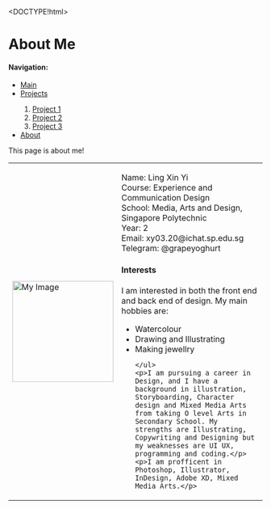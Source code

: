 <DOCTYPE!html>
<head>
  <title>About</title>
</head>
<body>
  <div class="container"> 
    <div class="header"><h1>About Me</h1></div>
    <div class="navigation">
    <div class="nav-head"><h4>Navigation:</h4></div>
    <div class="nav-body">
      <nav>
          <ul>
          <li><a href="index.html">Main</a></li>
          <li><a href="#">Projects</a></li>
          <ol>
            <li><a href="projects/project1.html">Project 1</a></li>
            <li><a href="projects/project2.html">Project 2</a></li>
            <li><a href="projects/project3.html">Project 3</a></li>
          </ol>
          <li><a href="about.html">About</a></li>
        </ul>
      </nav>
    </div>
  </div>
    <div class="subheader"><p>This page is about me!</p></div>
    <div class="table">
      <table>
        <td><div class="image"><img src="images/selfie.jpg" width="200px" alt="My Image"></div></td>
        <td><div class="details">
          <p>Name: Ling Xin Yi<br>
   Course: Experience and Communication Design<br>
   School: Media, Arts and Design, Singapore Polytechnic<br>
   Year: 2<br>
   Email: xy03.20@ichat.sp.edu.sg<br>
   Telegram: @grapeyoghurt</p>
  </div>
  <div class="introduction">
   <div class="intro-head"><h4>Interests</h4></div>
   <div class="intro-body">
    <p>I am interested in both the front end and back end of design. My main hobbies are:</p>
    <ul>
     <li>Watercolour</li>
     <li>Drawing and Illustrating</li>
     <li>Making jewellry</li>
    
    </ul>
    <p>I am pursuing a career in Design, and I have a background in illustration, Storyboarding, Character design and Mixed Media Arts from taking O level Arts in Secondary School. My strengths are Illustrating, Copywriting and Designing but my weaknesses are UI UX, programming and coding.</p>
    <p>I am profficent in Photoshop, Illustrator, InDesign, Adobe XD, Mixed Media Arts.</p>
   </div>
